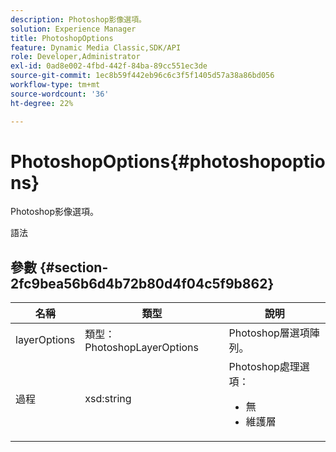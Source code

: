 ```yaml
---
description: Photoshop影像選項。
solution: Experience Manager
title: PhotoshopOptions
feature: Dynamic Media Classic,SDK/API
role: Developer,Administrator
exl-id: 0ad8e002-4fbd-442f-84ba-89cc551ec3de
source-git-commit: 1ec8b59f442eb96c6c3f5f1405d57a38a86bd056
workflow-type: tm+mt
source-wordcount: '36'
ht-degree: 22%

---
```


# PhotoshopOptions{#photoshopoptions}

Photoshop影像選項。

語法

## 參數 {#section-2fc9bea56b6d4b72b80d4f04c5f9b862}

<table id="table_04100BB8ABD84EF68B0A7CE3AD946414"> 
 <thead> 
  <tr> 
   <th colname="col1" class="entry"> 名稱 </th> 
   <th colname="col2" class="entry"> 類型 </th> 
   <th colname="col3" class="entry"> 說明 </th> 
  </tr> 
 </thead>
 <tbody> 
  <tr> 
   <td colname="col1"> <span class="codeph"> <span class="varname"> layerOptions</span> </span> </td> 
   <td colname="col2"> <span class="codeph"> 類型：PhotoshopLayerOptions</span> </td> 
   <td colname="col3"> Photoshop層選項陣列。 </td> 
  </tr> 
  <tr> 
   <td colname="col1"> <span class="codeph"> <span class="varname"> 過程</span> </span> </td> 
   <td colname="col2"> <span class="codeph"> xsd:string</span> </td> 
   <td colname="col3">Photoshop處理選項： 
    <ul id="ul_DD292274043F4A5ABBBB9DB5C2D46681"> 
     <li id="li_92FA27B1887B464F8C4564FD0B59793B"><span class="codeph"> 無</span> </li> 
     <li id="li_5A3B4A33F1A14BA399FC2F1E7C471FCC"><span class="codeph"> 維護層</span> </li> 
    </ul> </td> 
  </tr> 
 </tbody> 
</table>
